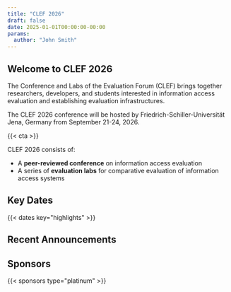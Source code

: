 ```yaml
---
title: "CLEF 2026"
draft: false
date: 2025-01-01T00:00:00-00:00
params:
  author: "John Smith"
---
```


## Welcome to CLEF 2026

The Conference and Labs of the Evaluation Forum (CLEF) brings together researchers, developers, and students interested in information access evaluation and establishing evaluation infrastructures.

The CLEF 2026 conference will be hosted by Friedrich-Schiller-Universität Jena, Germany from September 21-24, 2026.

{{< cta >}}

CLEF 2026 consists of:

- A **peer-reviewed conference** on information access evaluation
- A series of **evaluation labs** for comparative evaluation of information access systems

## Key Dates

{{< dates key="highlights" >}}


## Recent Announcements


## Sponsors

{{< sponsors type="platinum" >}}